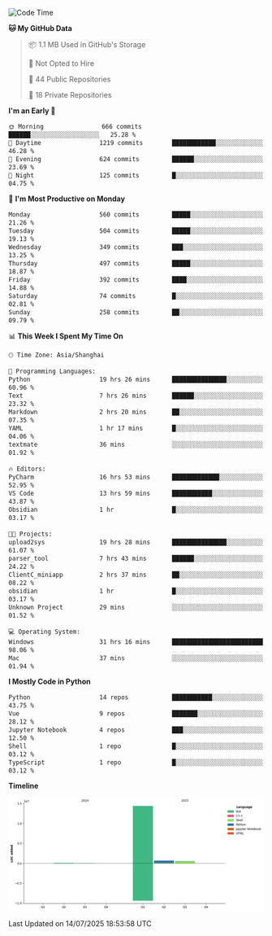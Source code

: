 <!--START_SECTION:waka-->
![Code Time](http://img.shields.io/badge/Code%20Time-520%20hrs%2021%20mins-blue)

**🐱 My GitHub Data** 

> 📦 1.1 MB Used in GitHub's Storage 
 > 
> 🚫 Not Opted to Hire
 > 
> 📜 44 Public Repositories 
 > 
> 🔑 18 Private Repositories 
 > 
**I'm an Early 🐤** 

```text
🌞 Morning                666 commits         ██████░░░░░░░░░░░░░░░░░░░   25.28 % 
🌆 Daytime                1219 commits        ████████████░░░░░░░░░░░░░   46.28 % 
🌃 Evening                624 commits         ██████░░░░░░░░░░░░░░░░░░░   23.69 % 
🌙 Night                  125 commits         █░░░░░░░░░░░░░░░░░░░░░░░░   04.75 % 
```
📅 **I'm Most Productive on Monday** 

```text
Monday                   560 commits         █████░░░░░░░░░░░░░░░░░░░░   21.26 % 
Tuesday                  504 commits         █████░░░░░░░░░░░░░░░░░░░░   19.13 % 
Wednesday                349 commits         ███░░░░░░░░░░░░░░░░░░░░░░   13.25 % 
Thursday                 497 commits         █████░░░░░░░░░░░░░░░░░░░░   18.87 % 
Friday                   392 commits         ████░░░░░░░░░░░░░░░░░░░░░   14.88 % 
Saturday                 74 commits          █░░░░░░░░░░░░░░░░░░░░░░░░   02.81 % 
Sunday                   258 commits         ██░░░░░░░░░░░░░░░░░░░░░░░   09.79 % 
```


📊 **This Week I Spent My Time On** 

```text
🕑︎ Time Zone: Asia/Shanghai

💬 Programming Languages: 
Python                   19 hrs 26 mins      ███████████████░░░░░░░░░░   60.96 % 
Text                     7 hrs 26 mins       ██████░░░░░░░░░░░░░░░░░░░   23.32 % 
Markdown                 2 hrs 20 mins       ██░░░░░░░░░░░░░░░░░░░░░░░   07.35 % 
YAML                     1 hr 17 mins        █░░░░░░░░░░░░░░░░░░░░░░░░   04.06 % 
textmate                 36 mins             ░░░░░░░░░░░░░░░░░░░░░░░░░   01.92 % 

🔥 Editors: 
PyCharm                  16 hrs 53 mins      █████████████░░░░░░░░░░░░   52.95 % 
VS Code                  13 hrs 59 mins      ███████████░░░░░░░░░░░░░░   43.87 % 
Obsidian                 1 hr                █░░░░░░░░░░░░░░░░░░░░░░░░   03.17 % 

🐱‍💻 Projects: 
upload2sys               19 hrs 28 mins      ███████████████░░░░░░░░░░   61.07 % 
parser_tool              7 hrs 43 mins       ██████░░░░░░░░░░░░░░░░░░░   24.22 % 
ClientC_miniapp          2 hrs 37 mins       ██░░░░░░░░░░░░░░░░░░░░░░░   08.22 % 
obsidian                 1 hr                █░░░░░░░░░░░░░░░░░░░░░░░░   03.17 % 
Unknown Project          29 mins             ░░░░░░░░░░░░░░░░░░░░░░░░░   01.52 % 

💻 Operating System: 
Windows                  31 hrs 16 mins      █████████████████████████   98.06 % 
Mac                      37 mins             ░░░░░░░░░░░░░░░░░░░░░░░░░   01.94 % 
```

**I Mostly Code in Python** 

```text
Python                   14 repos            ███████████░░░░░░░░░░░░░░   43.75 % 
Vue                      9 repos             ███████░░░░░░░░░░░░░░░░░░   28.12 % 
Jupyter Notebook         4 repos             ███░░░░░░░░░░░░░░░░░░░░░░   12.50 % 
Shell                    1 repo              █░░░░░░░░░░░░░░░░░░░░░░░░   03.12 % 
TypeScript               1 repo              █░░░░░░░░░░░░░░░░░░░░░░░░   03.12 % 
```



**Timeline**

![Lines of Code chart](https://raw.githubusercontent.com/White1943/White1943/main/assets/bar_graph.png)


 Last Updated on 14/07/2025 18:53:58 UTC
<!--END_SECTION:waka-->
